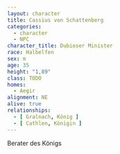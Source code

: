 ```yaml
---
layout: character
title: Cassius von Schattenberg
categories:
  - character
  - NPC
character_title: Dubioser Minister
race: Halbelfen
sex: m
age: 35
height: "1,89"
class: TODO
homes:
  - Aegir
alignment: NE
alive: true
relationships:
  - [ Gralnach, König ]
  - [ Cathlen, Königin ]
---
```


Berater des Königs 